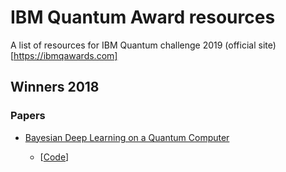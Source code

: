 # IBM Quantum Award resources
A list of resources for IBM Quantum challenge 2019 (official site)[https://ibmqawards.com]

## Winners 2018

### Papers

- [Bayesian Deep Learning on a Quantum Computer](https://arxiv.org/pdf/1806.11463.pdf)

  - [[Code](https://gitlab.com/apozas/bayesian-dl-quantum/)]
